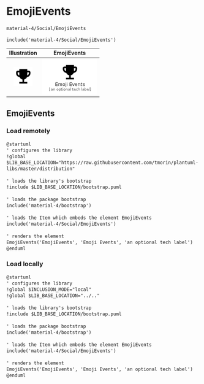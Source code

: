 # EmojiEvents


```text
material-4/Social/EmojiEvents
```

```text
include('material-4/Social/EmojiEvents')
```



| Illustration | EmojiEvents |
| :---: | :---: |
| ![illustration for Illustration](../../material-4/Social/EmojiEvents.png) | ![illustration for EmojiEvents](../../material-4/Social/EmojiEvents.Local.png) |




## EmojiEvents

### Load remotely
```plantuml
@startuml
' configures the library
!global $LIB_BASE_LOCATION="https://raw.githubusercontent.com/tmorin/plantuml-libs/master/distribution"

' loads the library's bootstrap
!include $LIB_BASE_LOCATION/bootstrap.puml

' loads the package bootstrap
include('material-4/bootstrap')

' loads the Item which embeds the element EmojiEvents
include('material-4/Social/EmojiEvents')

' renders the element
EmojiEvents('EmojiEvents', 'Emoji Events', 'an optional tech label')
@enduml
```

### Load locally
```plantuml
@startuml
' configures the library
!global $INCLUSION_MODE="local"
!global $LIB_BASE_LOCATION="../.."

' loads the library's bootstrap
!include $LIB_BASE_LOCATION/bootstrap.puml

' loads the package bootstrap
include('material-4/bootstrap')

' loads the Item which embeds the element EmojiEvents
include('material-4/Social/EmojiEvents')

' renders the element
EmojiEvents('EmojiEvents', 'Emoji Events', 'an optional tech label')
@enduml
```

